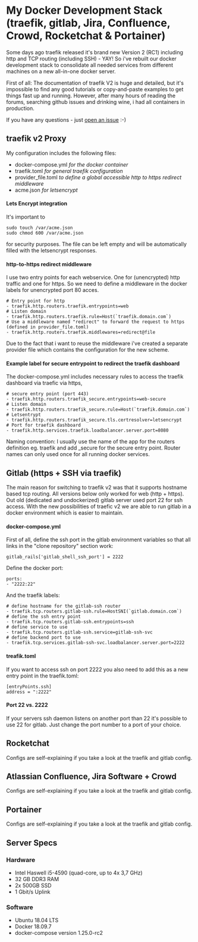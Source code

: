 
# My Docker Development Stack (traefik, gitlab, Jira, Confluence, Crowd, Rocketchat & Portainer)

Some days ago traefik released it's brand new Version 2 (RC1) including http and TCP routing (including SSH) - YAY! So i've rebuilt our docker development stack to consolidate all needed services from different machines on a new all-in-one docker server.

First of all: The documentation of traefik V2 is huge and detailed, but it's impossible to find any good tutorials or copy-and-paste examples to get things fast up and running. However, after many hours of reading the forums, searching github issues and drinking wine, i had all containers in production.

If you have any questions - just [open an issue](https://github.com/realtarget/traefik2-docker-stack/issues) :-)

## traefik v2 Proxy

My configuration includes the following files:
* docker-compose.yml *for the docker container*
* traefik.toml *for general traefik configuration*
* provider_file.toml *to define a global accessible http to https redirect middleware*
* acme.json *for letsencrypt*

#### Lets Encrypt integration

It's important to 
```
sudo touch /var/acme.json
sudo chmod 600 /var/acme.json
```
for security purposes. The file can be left empty and will be automatically filled with the letsencrypt responses.

#### http-to-https redirect middleware

I use two entry points for each webservice. One for (unencrypted) http traffic and one for https. So we need to define a middleware in the docker labels for unencrypted port 80 acces.

```
# Entry point for http
- traefik.http.routers.traefik.entrypoints=web
# Listen domain 
- traefik.http.routers.traefik.rule=Host(`traefik.domain.com`)
# Use a middleware named "redirect" to forward the request to https (defined in provider_file.toml)
- traefik.http.routers.traefik.middlewares=redirect@file
```

Due to the fact that i want to reuse the middleware i've created a separate provider file which contains the configuration for the new scheme.

#### Example label for secure entrypoint to redirect the traefik dashboard

The docker-compose.yml includes necessary rules to access the traefik dashboard via traefic via https,

```
# secure entry point (port 443)
- traefik.http.routers.traefik_secure.entrypoints=web-secure
# Listen domain
- traefik.http.routers.traefik_secure.rule=Host(`traefik.domain.com`)
# Letsentrypt
- traefik.http.routers.traefik_secure.tls.certresolver=letsencrypt
# Port for traefik dashboard
- traefik.http.services.traefik.loadbalancer.server.port=8080
```
Naming convention: I usually use the name of the app for the routers definition eg. traefik and add _secure for the secure entry point. Router names can only used once for all running docker services.

## Gitlab (https + SSH via traefik)

The main reason for switching to traefik v2 was that it supports hostname based tcp routing. All versions below only worked for web (http + https). Out old (dedicated and undockerized) gitlab server used port 22 for ssh access. With the new possibilities of traefic v2 we are able to run gitlab in a docker environment which is easier to maintain.

#### docker-compose.yml

First of all, define the ssh port in the gitlab environment variables so that all links in the "clone repository" section work:

    gitlab_rails['gitlab_shell_ssh_port'] = 2222

Define the docker port:

    ports:
    - "2222:22"

And the traefik labels:

    # define hostname for the gitlab-ssh router
    - traefik.tcp.routers.gitlab-ssh.rule=HostSNI(`gitlab.domain.com`)
    # define the ssh entry point
    - traefik.tcp.routers.gitlab-ssh.entrypoints=ssh
    # define service to use
    - traefik.tcp.routers.gitlab-ssh.service=gitlab-ssh-svc
    # define backend port to use
    - traefik.tcp.services.gitlab-ssh-svc.loadbalancer.server.port=2222

#### treafik.toml

If you want to access ssh on port 2222 you also need to add this as a new entry point in the traefik.toml:

    [entryPoints.ssh]
    address = ":2222"

#### Port 22 vs. 2222
If your servers ssh daemon listens on another port than 22 it's possible to use 22 for gitlab. Just change the port number to a port of your choice.

## Rocketchat
Configs are self-explaining if you take a look at the traefik and gitlab config.

## Atlassian Confluence, Jira Software + Crowd
Configs are self-explaining if you take a look at the traefik and gitlab config.

## Portainer
Configs are self-explaining if you take a look at the traefik and gitlab config.

## Server Specs

### Hardware
* Intel Haswell i5-4590 (quad-core, up to 4x 3,7 GHz)
* 32 GB DDR3 RAM
* 2x 500GB SSD
* 1 Gbit/s Uplink
 
### Software 
* Ubuntu 18.04 LTS
* Docker 18.09.7
* docker-compose version 1.25.0-rc2


